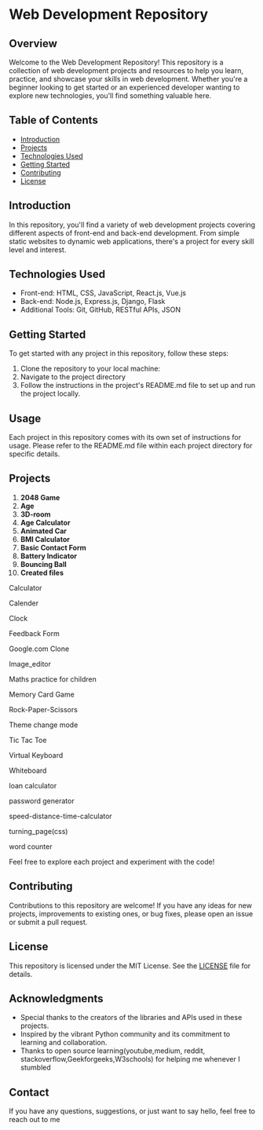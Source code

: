 # Web Development Repository

## Overview

Welcome to the Web Development Repository! This repository is a collection of web development projects and resources to help you learn, practice, and showcase your skills in web development. Whether you're a beginner looking to get started or an experienced developer wanting to explore new technologies, you'll find something valuable here.

## Table of Contents

- [Introduction](#introduction)
- [Projects](#projects)
- [Technologies Used](#technologies-used)
- [Getting Started](#getting-started)
- [Contributing](#contributing)
- [License](#license)

## Introduction

In this repository, you'll find a variety of web development projects covering different aspects of front-end and back-end development. From simple static websites to dynamic web applications, there's a project for every skill level and interest.

## Technologies Used

- Front-end: HTML, CSS, JavaScript, React.js, Vue.js
- Back-end: Node.js, Express.js, Django, Flask
- Additional Tools: Git, GitHub, RESTful APIs, JSON

## Getting Started

To get started with any project in this repository, follow these steps:

1. Clone the repository to your local machine:
2. Navigate to the project directory
3. Follow the instructions in the project's README.md file to set up and run the project locally.

## Usage

Each project in this repository comes with its own set of instructions for usage. Please refer to the README.md file within each project directory for specific details.

## Projects


1. **2048 Game**
2. **Age**
3. **3D-room**
4. **Age Calculator**
5. **Animated Car**
6. **BMI Calculator**
7. **Basic Contact Form**
8. **Battery Indicator**
9. **Bouncing Ball**
10. **Created files**

Calculator

Calender

Clock

Feedback Form

Google.com Clone

Image_editor

Maths practice for children

Memory Card Game

Rock-Paper-Scissors

Theme change mode

Tic Tac Toe

Virtual Keyboard

Whiteboard

loan calculator

password generator

speed-distance-time-calculator

turning_page(css)

word counter


Feel free to explore each project and experiment with the code!

## Contributing

Contributions to this repository are welcome! If you have any ideas for new projects, improvements to existing ones, or bug fixes, please open an issue or submit a pull request.

## License

This repository is licensed under the MIT License. See the [LICENSE](LICENSE) file for details.

## Acknowledgments

- Special thanks to the creators of the libraries and APIs used in these projects.
- Inspired by the vibrant Python community and its commitment to learning and collaboration.
- Thanks to open source learning(youtube,medium, reddit, stackoverflow,Geekforgeeks,W3schools) for helping me whenever I stumbled

## Contact

If you have any questions, suggestions, or just want to say hello, feel free to reach out to me
